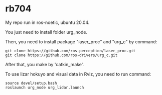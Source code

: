 # rb704
My repo run in ros-noetic, ubuntu 20.04.

You just need to install folder urg_node.

Then, you need to install package "laser_proc" and "urg_c" by command:
    
    git clone https://github.com/ros-perception/laser_proc.git
    git clone https://github.com/ros-drivers/urg_c.git

After that, you make by 'catkin_make'. 

To use lizar hokuyo and visual data in Rviz, you need to run command:

    source devel/setup.bash
    roslaunch urg_node urg_lidar.launch